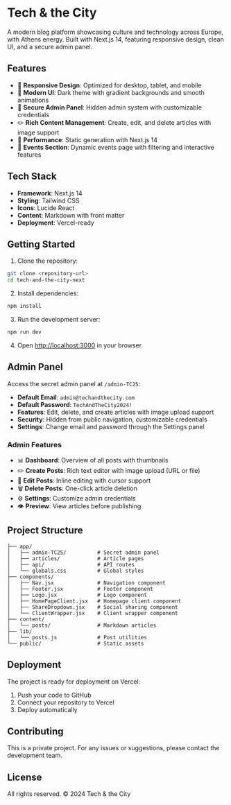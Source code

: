 # Tech & the City

A modern blog platform showcasing culture and technology across Europe, with Athens energy. Built with Next.js 14, featuring responsive design, clean UI, and a secure admin panel.

## Features

- 📱 **Responsive Design**: Optimized for desktop, tablet, and mobile
- 🎨 **Modern UI**: Dark theme with gradient backgrounds and smooth animations
- 🔐 **Secure Admin Panel**: Hidden admin system with customizable credentials
- ✏️ **Rich Content Management**: Create, edit, and delete articles with image support
- 🚀 **Performance**: Static generation with Next.js 14
- 🎯 **Events Section**: Dynamic events page with filtering and interactive features

## Tech Stack

- **Framework**: Next.js 14
- **Styling**: Tailwind CSS
- **Icons**: Lucide React
- **Content**: Markdown with front matter
- **Deployment**: Vercel-ready

## Getting Started

1. Clone the repository:
```bash
git clone <repository-url>
cd tech-and-the-city-next
```

2. Install dependencies:
```bash
npm install
```

3. Run the development server:
```bash
npm run dev
```

4. Open [http://localhost:3000](http://localhost:3000) in your browser.

## Admin Panel

Access the secret admin panel at `/admin-TC25`:

- **Default Email**: `admin@techandthecity.com`
- **Default Password**: `TechAndTheCity2024!`
- **Features**: Edit, delete, and create articles with image upload support
- **Security**: Hidden from public navigation, customizable credentials
- **Settings**: Change email and password through the Settings panel

### Admin Features

- 📊 **Dashboard**: Overview of all posts with thumbnails
- ✏️ **Create Posts**: Rich text editor with image upload (URL or file)
- 🔧 **Edit Posts**: Inline editing with cursor support
- 🗑️ **Delete Posts**: One-click article deletion
- ⚙️ **Settings**: Customize admin credentials
- 👁️ **Preview**: View articles before publishing

## Project Structure

```
├── app/
│   ├── admin-TC25/          # Secret admin panel
│   ├── articles/            # Article pages
│   ├── api/                 # API routes
│   └── globals.css          # Global styles
├── components/
│   ├── Nav.jsx              # Navigation component
│   ├── Footer.jsx           # Footer component
│   ├── Logo.jsx             # Logo component
│   ├── HomePageClient.jsx   # Homepage client component
│   ├── ShareDropdown.jsx    # Social sharing component
│   └── ClientWrapper.jsx    # Client wrapper component
├── content/
│   └── posts/               # Markdown articles
├── lib/
│   └── posts.js             # Post utilities
└── public/                  # Static assets
```

## Deployment

The project is ready for deployment on Vercel:

1. Push your code to GitHub
2. Connect your repository to Vercel
3. Deploy automatically

## Contributing

This is a private project. For any issues or suggestions, please contact the development team.

## License

All rights reserved. © 2024 Tech & the City
